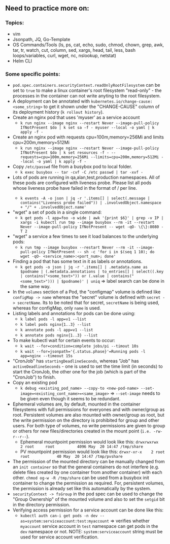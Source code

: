 ## Need to practice more on:

### Topics:
- vim
- Jsonpath, JQ, Go-Template
- OS Commands/Tools (ls, ps, cat, echo, sudo, chmod, chown, grep, awk, tar, tr, watch, cut, column, sed, xargs, head, tail, less, bash loops/variables, curl, wget, nc, nslookup, netstat)
- Helm CLI

### Some specific points:
- `pod.spec.containers.securityContext.readOnlyRootFilesystem` can be set to `true` to make a linux container's root filesystem "read-only" - the processes in the container can not write anyting to the root filesystem.
- A deployment can be annotated with `kubernetes.io/change-cause:<some_string>` to get it shown under the "CHANGE-CAUSE" column of its deployment history (`k rollout history`).
- Create an nginx pod that uses 'myuser' as a service account
   * `k run nginx --image nginx --restart Never --image-pull-policy IfNotPresent $do | k set sa -f - myuser --local -o yaml | k apply -f -`
- Create an nginx pod with requests cpu=100m,memory=256Mi and limits cpu=200m,memory=512Mi
   * `k run nginx --image nginx --restart Never --image-pull-policy IfNotPresent $do | k set resources -f - --requests=cpu=100m,memory=256Mi --limits=cpu=200m,memory=512Mi --local -o yaml | k apply -f -`
- Copy `/etc/passwd` file from a busybox pod to local folder.
   * `k exec busybox -- tar -cvf -C /etc passwd | tar -xvf -`
- Lots of pods are running in qa,alan,test,production namespaces. All of these pods are configured with liveness probe. Please list all pods whose liveness probe have failed in the format of <namespace>/<pod name> per line.
   * `k events -A -o json | jq -r '.items[] | select(.message | contains("Liveness probe failed")) | .involvedObject.namespace + "/" + .involvedObject.name'`
- "wget" a set of pods in a single command:
   * `k get pods -l app=foo -o wide | awk '{print $6}' | grep -v IP | xargs -i kubectl run tmp --image busybox --rm -it --restart Never --image-pull-policy IfNotPresent -- wget -qO- \{\}:8080 -T 2`
- "wget" a service a few times to see it load balances to the underlying pods:
   * `k run tmp --image busybox --restart Never --rm -it --image-pull-policy IfNotPresent -- sh -c 'for i in $(seq 1 10); do wget -qO- <service_name>:<port_num>; done'` 
- Finding a pod that has some text in it as labels or annotations.
   * `k get pods -o json | jq -r '.items[] | .metadata.name as $podname | (.metadata.annotations | to_entries[] | select((.key | contains("<some_text>")) or (.value | contains("<some_text>"))) | $podname)' | uniq` => label search can be done in the same way.  
- In the `volumes` section of a Pod, the "configmap" volume is defined like `configMap -> name` whereas the "secret" volume is defined with `secret -> secretName`. Its to be noted that for secret, `secretName` is being used, whereas for configMap, only `name` is used.
- Listing labels and annotations for pods can be done using:
   * `k label pods -l app=v1 --list`
   * `k label pods nginx{1..3} --list`
   * `k annotate pods -l app=v1 --list`
   * `k annotate pods nginx{1..3} --list`
- To make kubectl wait for certain events to occur:
   * `k wait --for=condition=complete jobs/pi --timout 10s`
   * `k wait --for=jsonpath='{.status.phase}'=Running pods -l app=nginx --timeout 15s`
- "CronJob" has `startingDeadlineSeconds`, whereas "Job" has `activeDeadlineSeconds` - one is used to set the time limit (in seconds) to start the CronJob, the other one for the job (which is part of the "CronJob") to finish.   
- Copy an existing pod
   * `k debug <existing_pod_name> --copy-to <new-pod-name> --set-image=<existing_cont_name>=<same_image>` => `--set-image` needs to be given even though it seems to be redundant.
- Ephemeral volumes are, by default, mounted in the container filesystems with full permissions for everyones and with owner/group as root. Persistent volumes are also mounted with owner/group as root, but the write permission on the directory is prohibited for group and other users. For both type of volumes, no write permissions are given to group or others for new files/directories created in the mount point (`i.e. -rw-r--r--`).
    * Ephemeral mountpoint permission would look like this:
    `drwxrwxrwx    2 root     root          4096 May  20 14:47 /tmp/share`
    * PV mountpoint permission would look like this:
    `drwxr-xr-x    2 root     root            40 May  20 14:47 /tmp/pvshare`
- The permission of the mounted directory can be manually changed from an `init container` so that the general containers do not interfere (e.g. delete files created by one container from another container) with each other. `chmod og-w -R /tmp/share` can be used from a busybox init container to change the permission as required. For, persistent volumes, the permission is already set like this automatically by the system.
- `securityContext -> fsGroup` in the pod spec can be used to change the "Group Ownership" of the mounted volume and also to set the `setgid` bit in the directory permission.
- Verifying access permission for a service account can be done like this:
   * `kubectl auth can-i get pods -n dev --as=system:serviceaccount:test:myaccount` => verifies whether `myaccount` service account in `test` namespace can get pods in the `dev` namespace or not. NOTE: `system:serviceaccount` string must be used for service account verification.
   